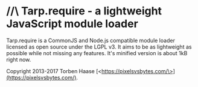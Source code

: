 //\ Tarp.require - a lightweight JavaScript module loader
=========================================================

Tarp.require is a CommonJS and Node.js compatible module loader licensed as open source under the LGPL v3. It aims to be
as lightweight as possible while not missing any features. It's minified version is about 1kB right now.

Copyright 2013-2017 Torben Haase [\<https://pixelsvsbytes.com/\>](https://pixelsvsbytes.com/).
